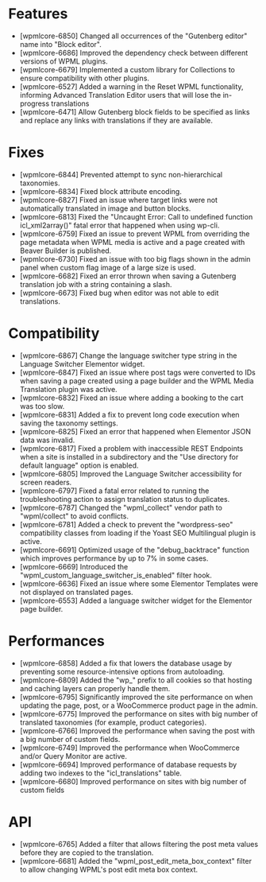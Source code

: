 # Features
* [wpmlcore-6850] Changed all occurrences of the "Gutenberg editor" name into "Block editor".
* [wpmlcore-6686] Improved the dependency check between different versions of WPML plugins.
* [wpmlcore-6679] Implemented a custom library for Collections to ensure compatibility with other plugins.
* [wpmlcore-6527] Added a warning in the Reset WPML functionality, informing Advanced Translation Editor users that will lose the in-progress translations
* [wpmlcore-6471] Allow Gutenberg block fields to be specified as links and replace any links with translations if they are available.

# Fixes
* [wpmlcore-6844] Prevented attempt to sync non-hierarchical taxonomies.
* [wpmlcore-6834] Fixed block attribute encoding.
* [wpmlcore-6827] Fixed an issue where target links were not automatically translated in image and button blocks.
* [wpmlcore-6813] Fixed the "Uncaught Error: Call to undefined function icl_xml2array()" fatal error that happened when using wp-cli.
* [wpmlcore-6759] Fixed an issue to prevent WPML from overriding the page metadata when WPML media is active and a page created with Beaver Builder is published.
* [wpmlcore-6730] Fixed an issue with too big flags shown in the admin panel when custom flag image of a large size is used.
* [wpmlcore-6682] Fixed an error thrown when saving a Gutenberg translation job with a string containing a slash.
* [wpmlcore-6673] Fixed bug when editor was not able to edit translations.

# Compatibility
* [wpmlcore-6867] Change the language switcher type string in the Language Switcher Elementor widget.
* [wpmlcore-6847] Fixed an issue where post tags were converted to IDs when saving a page created using a page builder and the WPML Media Translation plugin was active.
* [wpmlcore-6832] Fixed an issue where adding a booking to the cart was too slow.
* [wpmlcore-6831] Added a fix to prevent long code execution when saving the taxonomy settings.
* [wpmlcore-6825] Fixed an error that happened when Elementor JSON data was invalid.
* [wpmlcore-6817] Fixed a problem with inaccessible REST Endpoints when a site is installed in a subdirectory and the "Use directory for default language" option is enabled.
* [wpmlcore-6805] Improved the Language Switcher accessibility for screen readers.
* [wpmlcore-6797] Fixed a fatal error related to running the troubleshooting action to assign translation status to duplicates.
* [wpmlcore-6787] Changed the "wpml_collect" vendor path to "wpml/collect" to avoid conflicts.
* [wpmlcore-6781] Added a check to prevent the "wordpress-seo" compatibility classes from loading if the Yoast SEO Multilingual plugin is active.
* [wpmlcore-6691] Optimized usage of the "debug_backtrace" function which improves performance by up to 7% in some cases.
* [wpmlcore-6669] Introduced the "wpml_custom_language_switcher_is_enabled" filter hook.
* [wpmlcore-6636] Fixed an issue where some Elementor Templates were not displayed on translated pages.
* [wpmlcore-6553] Added a language switcher widget for the Elementor page builder.

# Performances
* [wpmlcore-6858] Added a fix that lowers the database usage by preventing some resource-intensive options from autoloading.
* [wpmlcore-6809] Added the "wp_" prefix to all cookies so that hosting and caching layers can properly handle them.
* [wpmlcore-6795] Significantly improved the site performance on when updating the page, post, or a WooCommerce product page in the admin.
* [wpmlcore-6775] Improved the performance on sites with big number of translated taxonomies (for example, product categories).
* [wpmlcore-6766] Improved the performance when saving the post with a big number of custom fields.
* [wpmlcore-6749] Improved the performance when WooCommerce and/or Query Monitor are active.
* [wpmlcore-6694] Improved performance of database requests by adding two indexes to the "icl_translations" table.
* [wpmlcore-6680] Improved performance on sites with big number of custom fields

# API
* [wpmlcore-6765] Added a filter that allows filtering the post meta values before they are copied to the translation.
* [wpmlcore-6681] Added the "wpml_post_edit_meta_box_context" filter to allow changing WPML's post edit meta box context.